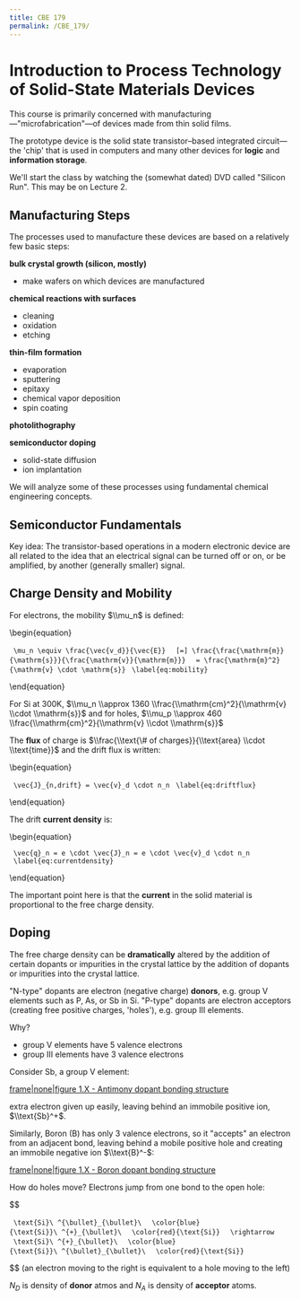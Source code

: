 ```yaml
---
title: CBE 179
permalink: /CBE_179/
---
```


Introduction to Process Technology of Solid-State Materials Devices
===================================================================

This course is primarily concerned with manufacturing—"microfabrication"—of devices made from thin solid films.

The prototype device is the solid state transistor–based integrated circuit—the 'chip' that is used in computers and many other devices for **logic** and **information storage**.

We'll start the class by watching the (somewhat dated) DVD called "Silicon Run". This may be on Lecture 2.

Manufacturing Steps
-------------------

The processes used to manufacture these devices are based on a relatively few basic steps:

**bulk crystal growth (silicon, mostly)**

-   make wafers on which devices are manufactured

**chemical reactions with surfaces**

-   cleaning
-   oxidation
-   etching

**thin-film formation**

-   evaporation
-   sputtering
-   epitaxy
-   chemical vapor deposition
-   spin coating

**photolithography**

**semiconductor doping**

-   solid-state diffusion
-   ion implantation

We will analyze some of these processes using fundamental chemical engineering concepts.

Semiconductor Fundamentals
--------------------------

Key idea: The transistor-based operations in a modern electronic device are all related to the idea that an electrical signal can be turned off or on, or be amplified, by another (generally smaller) signal.

Charge Density and Mobility
---------------------------

For electrons, the mobility $\\mu_n$ is defined:

\\begin{equation}

` \mu_n \equiv \frac{\vec{v_d}}{\vec{E}} `
` [=] \frac{\frac{\mathrm{m}}{\mathrm{s}}}{\frac{\mathrm{v}}{\mathrm{m}}} `
` = \frac{\mathrm{m}^2}{\mathrm{v} \cdot \mathrm{s}}`
` \label{eq:mobility}`

\\end{equation}

For Si at 300K, $\\mu_n \\approx 1360 \\frac{\\mathrm{cm}^2}{\\mathrm{v} \\cdot \\mathrm{s}}$ and for holes, $\\mu_p \\approx 460 \\frac{\\mathrm{cm}^2}{\\mathrm{v} \\cdot \\mathrm{s}}$

The **flux** of charge is $\\frac{\\text{\# of charges}}{\\text{area} \\cdot \\text{time}}$ and the drift flux is written:

\\begin{equation}

` \vec{J}_{n,drift} = \vec{v}_d \cdot n_n`
` \label{eq:driftflux}`

\\end{equation}

The drift **current density** is:

\\begin{equation}

` \vec{q}_n = e \cdot \vec{J}_n = e \cdot \vec{v}_d \cdot n_n`
` \label{eq:currentdensity}`

\\end{equation}

The important point here is that the **current** in the solid material is proportional to the free charge density.

Doping
------

The free charge density can be **dramatically** altered by the addition of certain dopants or impurities in the crystal lattice by the addition of dopants or impurities into the crystal lattice.

"N-type" dopants are electron (negative charge) **donors**, e.g. group V elements such as P, As, or Sb in Si. "P-type" dopants are electron acceptors (creating free positive charges, 'holes'), e.g. group III elements.

Why?

-   group V elements have 5 valence electrons
-   group III elements have 3 valence electrons

Consider Sb, a group V element:

[frame|none|figure 1.X - Antimony dopant bonding structure](/file:N-type_dopant.gif "wikilink")

extra electron given up easily, leaving behind an immobile positive ion, $\\text{Sb}^+$.

Similarly, Boron (B) has only 3 valence electrons, so it "accepts" an electron from an adjacent bond, leaving behind a mobile positive hole and creating an immobile negative ion $\\text{B}^-$:

[frame|none|figure 1.X - Boron dopant bonding structure](/file:P-type_dopant.gif "wikilink")

How do holes move? Electrons jump from one bond to the open hole:

$$

` \text{Si}\ ^{\bullet}_{\bullet}\ `
` \color{blue}{\text{Si}}\ ^{+}_{\bullet}\ `
` \color{red}{\text{Si}} `
` \rightarrow `
` \text{Si}\ ^{+}_{\bullet}\ `
` \color{blue}{\text{Si}}\ ^{\bullet}_{\bullet}\ `
` \color{red}{\text{Si}}`

$$ (an electron moving to the right is equivalent to a hole moving to the left)

$N_D$ is density of **donor** atmos and $N_A$ is density of **acceptor** atoms.